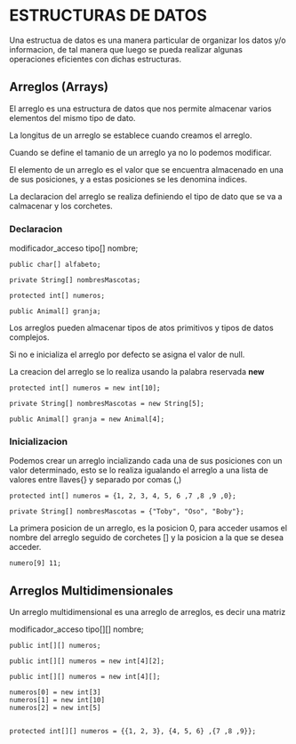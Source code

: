# ESTRUCTURAS DE DATOS
<p>Una estructua de datos es una manera particular de organizar los datos y/o informacion, 
de tal manera que luego se pueda realizar algunas operaciones eficientes con dichas 
estructuras. </p>

## Arreglos (Arrays)
<p>El arreglo es una estructura de datos que nos permite almacenar varios elementos 
del mismo tipo de dato.

La longitus de un arreglo se establece cuando creamos el arreglo.

Cuando se define el tamanio de un arreglo ya no lo podemos modificar.

El elemento de un arreglo es el valor que se encuentra almacenado en una de sus posiciones,
y a estas posiciones se les denomina indices.

La declaracion del arreglo se realiza definiendo el tipo de dato que se va a calmacenar y los 
corchetes.</p>

### Declaracion
<p>modificador_acceso tipo[] nombre;</p>

```
public char[] alfabeto;

private String[] nombresMascotas;

protected int[] numeros;

public Animal[] granja;

```
<p>Los arreglos pueden almacenar tipos de atos primitivos y tipos de datos complejos.

Si no e inicializa el arreglo por defecto se asigna el valor de null.

La creacion del arreglo se lo realiza usando la palabra reservada **new**</p>

```
protected int[] numeros = new int[10];

private String[] nombresMascotas = new String[5];

public Animal[] granja = new Animal[4]; 

```
### Inicializacion
<p>Podemos crear un arreglo incializando cada una de sus posiciones con un valor determinado,
esto se lo realiza igualando el arreglo a una lista de valores entre llaves{} y separado
por comas (,) </p>

```
protected int[] numeros = {1, 2, 3, 4, 5, 6 ,7 ,8 ,9 ,0};

private String[] nombresMascotas = {"Toby", "Oso", "Boby"};

```

<p>La primera posicion de un arreglo, es la posicion 0, para acceder usamos el nombre del arreglo
seguido de corchetes [] y la posicion a la que se desea acceder.</p>

```
numero[9] 11;

```

## Arreglos Multidimensionales
<p>Un arreglo multidimensional es una arreglo de arreglos, es decir una matriz</p>
<p>modificador_acceso tipo[][] nombre;</p>

```
public int[][] numeros;

public int[][] numeros = new int[4][2];

public int[][] numeros = new int[4][];

numeros[0] = new int[3]
numeros[1] = new int[10]
numeros[2] = new int[5]


protected int[][] numeros = {{1, 2, 3}, {4, 5, 6} ,{7 ,8 ,9}};




```